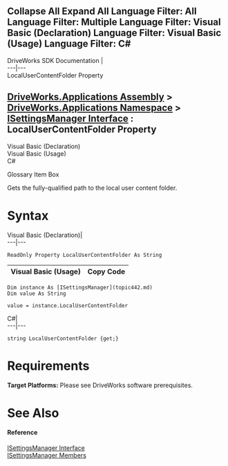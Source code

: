 Collapse All Expand All Language Filter: All  Language Filter: Multiple  Language Filter: Visual Basic (Declaration) Language Filter: Visual Basic (Usage) Language Filter: C#  
---  
DriveWorks SDK Documentation  |   
---|---  
LocalUserContentFolder Property   
  
[DriveWorks.Applications Assembly](topic13.md) > [DriveWorks.Applications Namespace](topic16.md) > [ISettingsManager Interface](topic442.md) : LocalUserContentFolder Property  
---  
  
Visual Basic (Declaration)    
Visual Basic (Usage)    
C# 

Glossary Item Box

Gets the fully-qualified path to the local user content folder. 

# Syntax

Visual Basic (Declaration)|   
---|---  
      
    
    ReadOnly Property LocalUserContentFolder As String  
  
Visual Basic (Usage)| Copy Code  
---|---  
      
    
    Dim instance As [ISettingsManager](topic442.md)
    Dim value As String
     
    value = instance.LocalUserContentFolder  
  
C#|   
---|---  
      
    
    string LocalUserContentFolder {get;}  
  
# Requirements

**Target Platforms:** Please see DriveWorks software prerequisites.

# See Also

#### Reference

[ISettingsManager Interface](topic442.md)   
[ISettingsManager Members](topic443.md)


